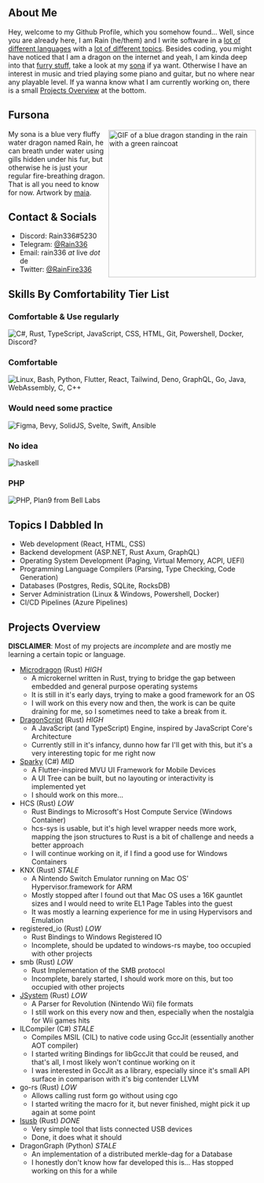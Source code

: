 ## About Me

Hey, welcome to my Github Profile, which you somehow found...
Well, since you are already here, I am Rain (he/them) and I write software in a [lot of different languages](#skills-by-comfortability-tier-list) with a [lot of different topics](#topics-i-dabbled-in). Besides coding, you might have noticed that I am a dragon on the internet and yeah, I am kinda deep into that [furry stuff](https://en.wikipedia.org/wiki/Furry_fandom), take a look at my [sona](#fursona) if ya want. Otherwise I have an interest in music and tried playing some piano and guitar, but no where near any playable level. If ya wanna know what I am currently working on, there is a small [Projects Overview](#projects-overview) at the bottom.

## Fursona

<img align="right" width="300" src="rain.gif" alt="GIF of a blue dragon standing in the rain with a green raincoat">

My sona is a blue very fluffy water dragon named Rain, he can breath under water using gills hidden under his fur, but otherwise he is just your regular fire-breathing dragon. That is all you need to know for now. Artwork by [maia](https://twitter.com/maiathoustra).

## Contact & Socials

- Discord: Rain336#5230
- Telegram: [@Rain336](https://t.me/rain336)
- Email: rain336 *at* live *dot* de
- Twitter: [@RainFire336](https://twitter.com/rainfire336)

## Skills By Comfortability Tier List

### Comfortable & Use regularly

![C#, Rust, TypeScript, JavaScript, CSS, HTML, Git, Powershell, Docker, Discord?](https://skillicons.dev/icons?i=cs,rust,ts,js,css,html,git,powershell,docker,discord&perline=7)

### Comfortable

![Linux, Bash, Python, Flutter, React, Tailwind, Deno, GraphQL, Go, Java, WebAssembly, C, C++](https://skillicons.dev/icons?i=linux,bash,py,flutter,react,tailwind,deno,graphql,go,java,wasm,c,cpp&perline=7)

### Would need some practice

![Figma, Bevy, SolidJS, Svelte, Swift, Ansible](https://skillicons.dev/icons?i=figma,bevy,solidjs,svelte,swift,ansible)

### No idea

![haskell](https://skillicons.dev/icons?i=haskell)

### PHP

![PHP, Plan9 from Bell Labs](https://skillicons.dev/icons?i=php,plan9)

## Topics I Dabbled In

- Web development (React, HTML, CSS)
- Backend development (ASP.NET, Rust Axum, GraphQL)
- Operating System Development (Paging, Virtual Memory, ACPI, UEFI)
- Programming Language Compilers (Parsing, Type Checking, Code Generation)
- Databases (Postgres, Redis, SQLite, RocksDB)
- Server Administration (Linux & Windows, Powershell, Docker)
- CI/CD Pipelines (Azure Pipelines)

## Projects Overview

**DISCLAIMER**: Most of my projects are *incomplete* and are mostly me learning a certain topic or language.

- [Microdragon](https://github.com/Rain336/Microdragon) (Rust) *HIGH*
	- A microkernel written in Rust, trying to bridge the gap between embedded and general purpose operating systems
	- It is still in it's early days, trying to make a good framework for an OS
	- I will work on this every now and then, the work is can be quite draining for me, so I sometimes need to take a break from it.
- [DragonScript](https://github.com/Rain336/DragonScript) (Rust) *HIGH*
	- A JavaScript (and TypeScript) Engine, inspired by JavaScript Core's Architecture
	- Currently still in it's infancy, dunno how far I'll get with this, but it's a very interesting topic for me right now
- [Sparky](https://github.com/Rain336/Sparky) (C#) *MID*
	- A Flutter-inspired MVU UI Framework for Mobile Devices
	- A UI Tree can be built, but no layouting or interactivity is implemented yet
	- I should work on this more...
- HCS (Rust) *LOW*
	- Rust Bindings to Microsoft's Host Compute Service (Windows Container)
	- hcs-sys is usable, but it's high level wrapper needs more work, mapping the json structures to Rust is a bit of challenge and needs a better approach 
	- I will continue working on it, if I find a good use for Windows Containers
- KNX (Rust) *STALE*
	- A Nintendo Switch Emulator running on Mac OS' Hypervisor.framework for ARM
	- Mostly stopped after I found out that Mac OS uses a 16K gauntlet sizes and I would need to write EL1 Page Tables into the guest
	- It was mostly a learning experience for me in using Hypervisors and Emulation
- registered_io (Rust) *LOW*
	- Rust Bindings to Windows Registered IO
	- Incomplete, should be updated to windows-rs maybe, too occupied with other projects
- smb (Rust) *LOW*
	- Rust Implementation of the SMB protocol
	- Incomplete, barely started, I should work more on this, but too occupied with other projects
- [JSystem](https://github.com/Rain336/JSystem) (Rust) *LOW*
	- A Parser for Revolution (Nintendo Wii) file formats
	- I still work on this every now and then, especially when the nostalgia for Wii games hits
- ILCompiler (C#) *STALE*
	- Compiles MSIL (CIL) to native code using GccJit (essentially another AOT compiler)
	- I started writing Bindings for libGccJit that could be reused, and that's all, I most likely won't continue working on it
	- I was interested in GccJit as a library, especially since it's small API surface in comparison with it's big contender LLVM
- go-rs (Rust) *LOW*
	- Allows calling rust form go without using cgo
	- I started writing the macro for it, but never finished, might pick it up again at some point
- [lsusb](https://github.com/Rain336/lsusb) (Rust) *DONE*
	- Very simple tool that lists connected USB devices
	- Done, it does what it should
- DragonGraph (Python) *STALE*
	- An implementation of a distributed merkle-dag for a Database
	- I honestly don't know how far developed this is... Has stopped working on this for a while
